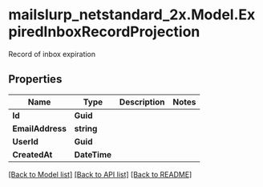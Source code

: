 # mailslurp_netstandard_2x.Model.ExpiredInboxRecordProjection
Record of inbox expiration

## Properties

Name | Type | Description | Notes
------------ | ------------- | ------------- | -------------
**Id** | **Guid** |  | 
**EmailAddress** | **string** |  | 
**UserId** | **Guid** |  | 
**CreatedAt** | **DateTime** |  | 

[[Back to Model list]](../README#documentation-for-models) [[Back to API list]](../README#documentation-for-api-endpoints) [[Back to README]](../README)

